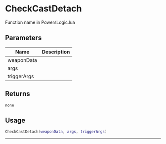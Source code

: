 # CheckCastDetach

Function name in PowersLogic.lua

## Parameters

| Name        | Description |
| ----------- | ----------- |
| weaponData  |             |
| args        |             |
| triggerArgs |             |

## Returns

`none`

## Usage

```lua
CheckCastDetach(weaponData, args, triggerArgs)
```

---
